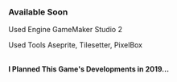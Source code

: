 ### Available Soon
<p>Used Engine GameMaker Studio 2</p>
<p>Used Tools Aseprite, Tilesetter, PixelBox</p>
<br />
<strong>I Planned This Game's Developments in 2019...</strong>

